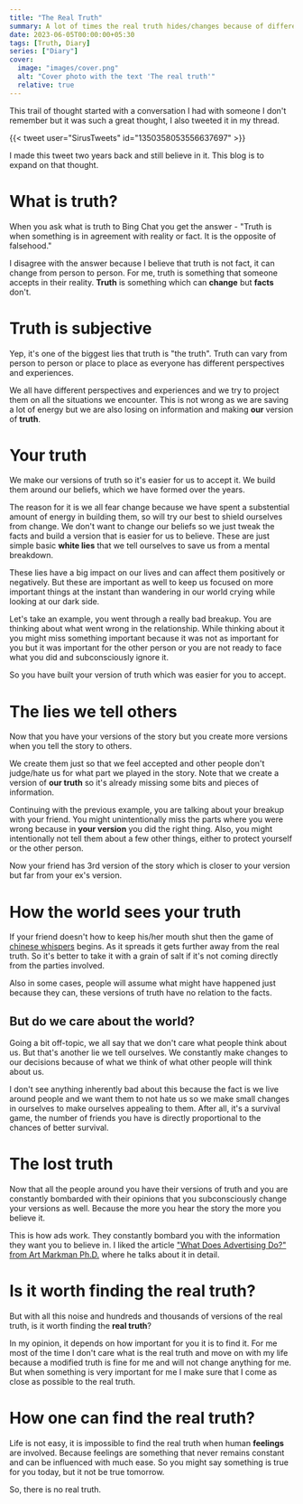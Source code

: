 ```yaml
---
title: "The Real Truth"
summary: A lot of times the real truth hides/changes because of different perspectives or to make it morally correct.
date: 2023-06-05T00:00:00+05:30
tags: [Truth, Diary]
series: ["Diary"]
cover:
  image: "images/cover.png"
  alt: "Cover photo with the text 'The real truth'"
  relative: true
---
```


This trail of thought started with a conversation I had with someone I don't remember but it was such a great thought, I also tweeted it in my thread.

{{< tweet user="SirusTweets" id="1350358053556637697" >}}

I made this tweet two years back and still believe in it. This blog is to expand on that thought.

# What is truth?

When you ask what is truth to Bing Chat you get the answer - "Truth is when something is in agreement with reality or fact. It is the opposite of falsehood."

I disagree with the answer because I believe that truth is not fact, it can change from person to person. For me, truth is something that someone accepts in their reality. **Truth** is something which can **change** but **facts** don't.

# Truth is subjective

Yep, it's one of the biggest lies that truth is "the truth". Truth can vary from person to person or place to place as everyone has different perspectives and experiences.

We all have different perspectives and experiences and we try to project them on all the situations we encounter. This is not wrong as we are saving a lot of energy but we are also losing on information and making **our** version of **truth**.

# Your truth

We make our versions of truth so it's easier for us to accept it. We build them around our beliefs, which we have formed over the years.

The reason for it is we all fear change because we have spent a substential amount of energy in building them, so will try our best to shield ourselves from change. We don't want to change our beliefs so we just tweak the facts and build a version that is easier for us to believe. These are just simple basic **white lies** that we tell ourselves to save us from a mental breakdown.

These lies have a big impact on our lives and can affect them positively or negatively. But these are important as well to keep us focused on more important things at the instant than wandering in our world crying while looking at our dark side.

Let's take an example, you went through a really bad breakup. You are thinking about what went wrong in the relationship. While thinking about it you might miss something important because it was not as important for you but it was important for the other person or you are not ready to face what you did and subconsciously ignore it.

So you have built your version of truth which was easier for you to accept.

# The lies we tell others

Now that you have your versions of the story but you create more versions when you tell the story to others.

We create them just so that we feel accepted and other people don't judge/hate us for what part we played in the story. Note that we create a version of **our truth** so it's already missing some bits and pieces of information.

Continuing with the previous example, you are talking about your breakup with your friend. You might unintentionally miss the parts where you were wrong because in **your version** you did the right thing. Also, you might intentionally not tell them about a few other things, either to protect yourself or the other person.

Now your friend has 3rd version of the story which is closer to your version but far from your ex's version.

# How the world sees your truth

If your friend doesn't how to keep his/her mouth shut then the game of [chinese whispers](https://en.wikipedia.org/wiki/Chinese_whispers) begins. As it spreads it gets further away from the real truth. So it's better to take it with a grain of salt if it's not coming directly from the parties involved.

Also in some cases, people will assume what might have happened just because they can, these versions of truth have no relation to the facts.

## But do we care about the world?

Going a bit off-topic, we all say that we don't care what people think about us. But that's another lie we tell ourselves. We constantly make changes to our decisions because of what we think of what other people will think about us.

I don't see anything inherently bad about this because the fact is we live around people and we want them to not hate us so we make small changes in ourselves to make ourselves appealing to them. After all, it's a survival game, the number of friends you have is directly proportional to the chances of better survival.

# The lost truth

Now that all the people around you have their versions of truth and you are constantly bombarded with their opinions that you subconsciously change your versions as well. Because the more you hear the story the more you believe it.

This is how ads work. They constantly bombard you with the information they want you to believe in. I liked the article ["What Does Advertising Do?" from Art Markman Ph.D.](https://www.psychologytoday.com/us/blog/ulterior-motives/201008/what-does-advertising-do) where he talks about it in detail.

# Is it worth finding the real truth?

But with all this noise and hundreds and thousands of versions of the real truth, is it worth finding the **real truth**?

In my opinion, it depends on how important for you it is to find it. For me most of the time I don't care what is the real truth and move on with my life because a modified truth is fine for me and will not change anything for me. But when something is very important for me I make sure that I come as close as possible to the real truth.

# How one can find the real truth?

Life is not easy, it is impossible to find the real truth when human **feelings** are involved. Because feelings are something that never remains constant and can be influenced with much ease. So you might say something is true for you today, but it not be true tomorrow.

So, there is no real truth.
